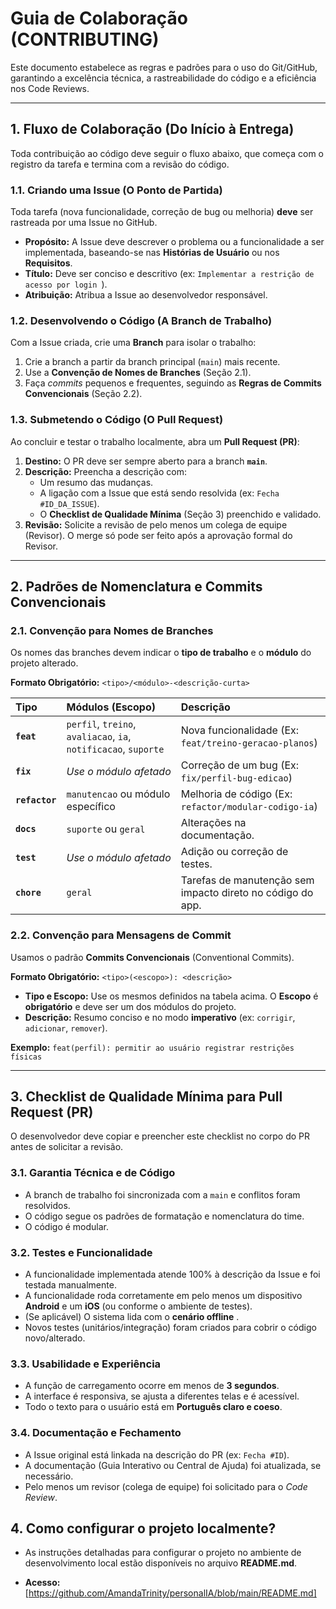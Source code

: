# Guia de Colaboração (CONTRIBUTING)

Este documento estabelece as regras e padrões para o uso do Git/GitHub, garantindo a excelência técnica, a rastreabilidade do código e a eficiência nos Code Reviews.


---


## 1. Fluxo de Colaboração (Do Início à Entrega)

Toda contribuição ao código deve seguir o fluxo abaixo, que começa com o registro da tarefa e termina com a revisão do código.

### 1.1. Criando uma Issue (O Ponto de Partida)

Toda tarefa (nova funcionalidade, correção de bug ou melhoria) **deve** ser rastreada por uma Issue no GitHub.

* **Propósito:** A Issue deve descrever o problema ou a funcionalidade a ser implementada, baseando-se nas **Histórias de Usuário** ou nos **Requisitos**.
* **Título:** Deve ser conciso e descritivo (ex: `Implementar a restrição de acesso por login `).
* **Atribuição:** Atribua a Issue ao desenvolvedor responsável.

### 1.2. Desenvolvendo o Código (A Branch de Trabalho)

Com a Issue criada, crie uma **Branch** para isolar o trabalho:

1.  Crie a branch a partir da branch principal (`main`) mais recente.
2.  Use a **Convenção de Nomes de Branches** (Seção 2.1).
3.  Faça *commits* pequenos e frequentes, seguindo as **Regras de Commits Convencionais** (Seção 2.2).

### 1.3. Submetendo o Código (O Pull Request)

Ao concluir e testar o trabalho localmente, abra um **Pull Request (PR)**:

1.  **Destino:** O PR deve ser sempre aberto para a branch **`main`**.
2.  **Descrição:** Preencha a descrição com:
    * Um resumo das mudanças.
    * A ligação com a Issue que está sendo resolvida (ex: `Fecha #ID_DA_ISSUE`).
    * O **Checklist de Qualidade Mínima** (Seção 3) preenchido e validado.
3.  **Revisão:** Solicite a revisão de pelo menos um colega de equipe (Revisor). O merge só pode ser feito após a aprovação formal do Revisor.

---

## 2. Padrões de Nomenclatura e Commits Convencionais

### 2.1. Convenção para Nomes de Branches

Os nomes das branches devem indicar o **tipo de trabalho** e o **módulo** do projeto alterado.

**Formato Obrigatório:** `<tipo>/<módulo>-<descrição-curta>`

| Tipo | Módulos (Escopo) | Descrição |
| :--- | :--- | :--- |
| **`feat`** | `perfil`, `treino`, `avaliacao`, `ia`, `notificacao`, `suporte` | Nova funcionalidade (Ex: `feat/treino-geracao-planos`) |
| **`fix`** | *Use o módulo afetado* | Correção de um bug (Ex: `fix/perfil-bug-edicao`) |
| **`refactor`** | `manutencao` ou módulo específico | Melhoria de código (Ex: `refactor/modular-codigo-ia`) |
| **`docs`** | `suporte` ou `geral` | Alterações na documentação. |
| **`test`** | *Use o módulo afetado* | Adição ou correção de testes. |
| **`chore`** | `geral` | Tarefas de manutenção sem impacto direto no código do app. |

### 2.2. Convenção para Mensagens de Commit

Usamos o padrão **Commits Convencionais** (Conventional Commits).

**Formato Obrigatório:** `<tipo>(<escopo>): <descrição>`

* **Tipo e Escopo:** Use os mesmos definidos na tabela acima. O **Escopo** é **obrigatório** e deve ser um dos módulos do projeto.
* **Descrição:** Resumo conciso e no modo **imperativo** (ex: `corrigir`, `adicionar`, `remover`).

**Exemplo:** `feat(perfil): permitir ao usuário registrar restrições físicas`

---

## 3. Checklist de Qualidade Mínima para Pull Request (PR)

O desenvolvedor deve copiar e preencher este checklist no corpo do PR antes de solicitar a revisão.

### 3.1. Garantia Técnica e de Código

* A branch de trabalho foi sincronizada com a `main` e conflitos foram resolvidos.
* O código segue os padrões de formatação e nomenclatura do time.
* O código é modular.

### 3.2. Testes e Funcionalidade

* A funcionalidade implementada atende 100% à descrição da Issue e foi testada manualmente.
* A funcionalidade roda corretamente em pelo menos um dispositivo **Android** e um **iOS** (ou conforme o ambiente de testes). 
* (Se aplicável) O sistema lida com o **cenário offline** .
* Novos testes (unitários/integração) foram criados para cobrir o código novo/alterado.

### 3.3. Usabilidade e Experiência 

* A função de carregamento ocorre em menos de **3 segundos**.
* A interface é responsiva, se ajusta a diferentes telas e é acessível.
* Todo o texto para o usuário está em **Português claro e coeso**.

### 3.4. Documentação e Fechamento

* A Issue original está linkada na descrição do PR (ex: `Fecha #ID`).
* A documentação (Guia Interativo ou Central de Ajuda) foi atualizada, se necessário.
* Pelo menos um revisor (colega de equipe) foi solicitado para o *Code Review*.

## 4. Como configurar o projeto localmente?
 * As instruções detalhadas para configurar o projeto no ambiente de desenvolvimento local estão disponíveis no arquivo **README.md**.

* **Acesso:** [https://github.com/AmandaTrinity/personalIA/blob/main/README.md]
